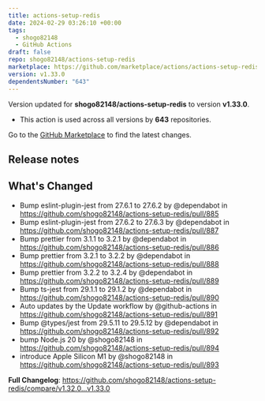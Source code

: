 ```yaml
---
title: actions-setup-redis
date: 2024-02-29 03:26:10 +00:00
tags:
  - shogo82148
  - GitHub Actions
draft: false
repo: shogo82148/actions-setup-redis
marketplace: https://github.com/marketplace/actions/actions-setup-redis
version: v1.33.0
dependentsNumber: "643"
---
```



Version updated for **shogo82148/actions-setup-redis** to version **v1.33.0**.
- This action is used across all versions by **643** repositories.

Go to the [GitHub Marketplace](https://github.com/marketplace/actions/actions-setup-redis) to find the latest changes.

## Release notes

## What's Changed
* Bump eslint-plugin-jest from 27.6.1 to 27.6.2 by @dependabot in https://github.com/shogo82148/actions-setup-redis/pull/885
* Bump eslint-plugin-jest from 27.6.2 to 27.6.3 by @dependabot in https://github.com/shogo82148/actions-setup-redis/pull/887
* Bump prettier from 3.1.1 to 3.2.1 by @dependabot in https://github.com/shogo82148/actions-setup-redis/pull/886
* Bump prettier from 3.2.1 to 3.2.2 by @dependabot in https://github.com/shogo82148/actions-setup-redis/pull/888
* Bump prettier from 3.2.2 to 3.2.4 by @dependabot in https://github.com/shogo82148/actions-setup-redis/pull/889
* Bump ts-jest from 29.1.1 to 29.1.2 by @dependabot in https://github.com/shogo82148/actions-setup-redis/pull/890
* Auto updates by the Update workflow by @github-actions in https://github.com/shogo82148/actions-setup-redis/pull/891
* Bump @types/jest from 29.5.11 to 29.5.12 by @dependabot in https://github.com/shogo82148/actions-setup-redis/pull/892
* bump Node.js 20 by @shogo82148 in https://github.com/shogo82148/actions-setup-redis/pull/894
* introduce Apple Silicon M1 by @shogo82148 in https://github.com/shogo82148/actions-setup-redis/pull/893


**Full Changelog**: https://github.com/shogo82148/actions-setup-redis/compare/v1.32.0...v1.33.0
